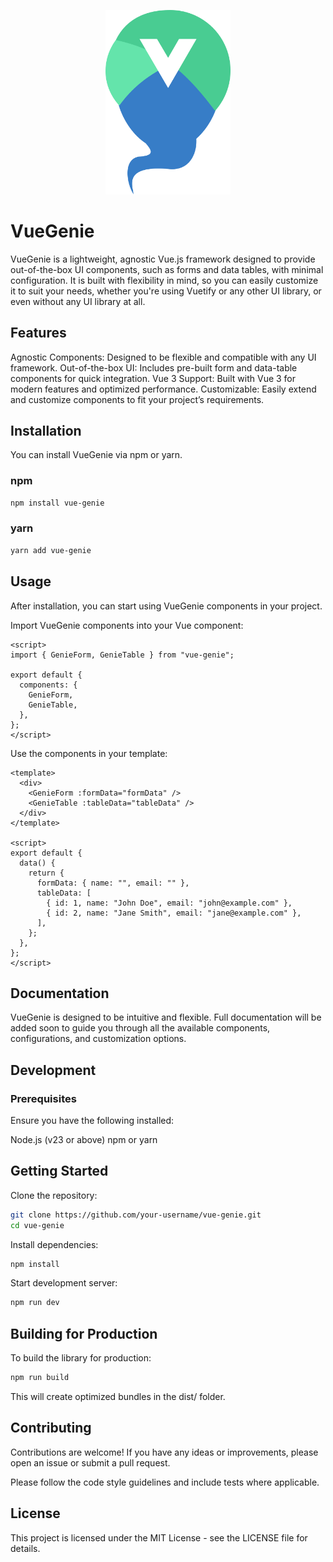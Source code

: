 <p align="center">
    <img src="./docs/img/vue-genie-logo.svg" width="200" title="Go to website">
</p>

# VueGenie

VueGenie is a lightweight, agnostic Vue.js framework designed to provide out-of-the-box UI components, such as forms and data tables, with minimal configuration. It is built with flexibility in mind, so you can easily customize it to suit your needs, whether you're using Vuetify or any other UI library, or even without any UI library at all.

## Features

Agnostic Components: Designed to be flexible and compatible with any UI framework.
Out-of-the-box UI: Includes pre-built form and data-table components for quick integration.
Vue 3 Support: Built with Vue 3 for modern features and optimized performance.
Customizable: Easily extend and customize components to fit your project’s requirements.

## Installation

You can install VueGenie via npm or yarn.

### npm

```bash
npm install vue-genie
```

### yarn

```bash
yarn add vue-genie
```

## Usage

After installation, you can start using VueGenie components in your project.

Import VueGenie components into your Vue component:

```vue
<script>
import { GenieForm, GenieTable } from "vue-genie";

export default {
  components: {
    GenieForm,
    GenieTable,
  },
};
</script>
```

Use the components in your template:

```vue
<template>
  <div>
    <GenieForm :formData="formData" />
    <GenieTable :tableData="tableData" />
  </div>
</template>

<script>
export default {
  data() {
    return {
      formData: { name: "", email: "" },
      tableData: [
        { id: 1, name: "John Doe", email: "john@example.com" },
        { id: 2, name: "Jane Smith", email: "jane@example.com" },
      ],
    };
  },
};
</script>
```

## Documentation

VueGenie is designed to be intuitive and flexible. Full documentation will be added soon to guide you through all the available components, configurations, and customization options.

## Development

### Prerequisites

Ensure you have the following installed:

Node.js (v23 or above)
npm or yarn

## Getting Started

Clone the repository:

```bash
git clone https://github.com/your-username/vue-genie.git
cd vue-genie
```

Install dependencies:

```bash
npm install
```

Start development server:

```bash
npm run dev
```

## Building for Production

To build the library for production:

```bash
npm run build
```

This will create optimized bundles in the dist/ folder.

## Contributing

Contributions are welcome! If you have any ideas or improvements, please open an issue or submit a pull request.

Please follow the code style guidelines and include tests where applicable.

## License

This project is licensed under the MIT License - see the LICENSE file for details.
